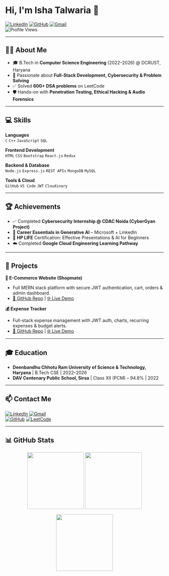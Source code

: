 # Hi, I'm Isha Talwaria 👋  

[![LinkedIn](https://img.shields.io/badge/LinkedIn-0A66C2?style=for-the-badge&logo=linkedin&logoColor=white)](www.linkedin.com/in/isha-talwaria-59015b256) 
[![GitHub](https://img.shields.io/badge/GitHub-181717?style=for-the-badge&logo=github&logoColor=white)](https://github.com/Ishatalwaria) 
[![Gmail](https://img.shields.io/badge/Email-D14836?style=for-the-badge&logo=gmail&logoColor=white)](mailto:ishatalwaria2020@gmail.com)  
![Profile Views](https://komarev.com/ghpvc/?username=Ishatalwaria&color=blue&style=for-the-badge)

---

## 👨‍💻 About Me  
- 🎓 B.Tech in **Computer Science Engineering** (2022–2026) @ DCRUST, Haryana  
- 🚀 Passionate about **Full-Stack Development, Cybersecurity & Problem Solving**  
- ✅ Solved **600+ DSA problems** on LeetCode  
- 🛡️ Hands-on with **Penetration Testing, Ethical Hacking & Audio Forensics**  

---

## 💻 Skills  

**Languages**  
`C` `C++` `JavaScript` `SQL`  

**Frontend Development**  
`HTML` `CSS` `Bootstrap` `React.js` `Redux`  

**Backend & Database**  
`Node.js` `Express.js` `REST APIs` `MongoDB` `MySQL`  

**Tools & Cloud**  
`GitHub` `VS Code` `JWT` `Cloudinary`  

---

## 🏆 Achievements  
- ✅ Completed **Cybersecurity Internship @ CDAC Noida (CyberGyan Project)**  
- 🥇 **Career Essentials in Generative AI** – Microsoft + LinkedIn  
- 📜 **HP LIFE** Certification: Effective Presentations & AI for Beginners  
- ☁️ Completed **Google Cloud Engineering Learning Pathway**  

---

## 🚀 Projects  

**🛒 E-Commerce Website (Shopmate)**  
- Full MERN stack platform with secure JWT authentication, cart, orders & admin dashboard.  
- [🔗 GitHub Repo](https://github.com/Ishatalwaria/ecommerce-website) | [🌐 Live Demo](https://myshopmatecommerce.netlify.app/)  

**💰 Expense Tracker**  
- Full-stack expense management with JWT auth, charts, recurring expenses & budget alerts.  
- [🔗 GitHub Repo](https://github.com/Ishatalwaria/my-expense-tracker) | [🌐 Live Demo](https://my-expense-tracker-web.netlify.app/)  


---

## 🎓 Education  
- **Deenbandhu Chhotu Ram University of Science & Technology, Haryana** | B.Tech CSE | 2022–2026  
- **DAV Centenary Public School, Sirsa** | Class XII (PCM) – 94.8% | 2022  

---

## 📫 Contact Me  
[![LinkedIn](https://img.shields.io/badge/LinkedIn-0A66C2?style=for-the-badge&logo=linkedin&logoColor=white)](www.linkedin.com/in/isha-talwaria-59015b256) 
[![Gmail](https://img.shields.io/badge/Email-D14836?style=for-the-badge&logo=gmail&logoColor=white)](mailto:ishatalwaria2020@gmail.com)  
[![GitHub](https://img.shields.io/badge/GitHub-181717?style=for-the-badge&logo=github&logoColor=white)](https://github.com/Ishatalwaria) 
[![LeetCode](https://img.shields.io/badge/LeetCode-FFA116?style=for-the-badge&logo=leetcode&logoColor=white)](https://leetcode.com/u/isha2004/)  

---

## 📊 GitHub Stats  

<p align="center">
  <img src="https://github-readme-stats.vercel.app/api?username=Ishatalwaria&show_icons=true&theme=tokyonight" height="180em"/>
  <img src="https://github-readme-stats.vercel.app/api/top-langs/?username=Ishatalwaria&layout=compact&theme=tokyonight" height="180em"/>
</p>

<p align="center">
  <img src="https://github-readme-streak-stats.herokuapp.com/?user=Ishatalwaria&theme=tokyonight" height="180em"/>
</p>
